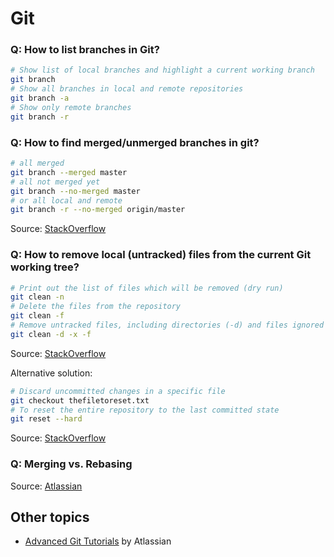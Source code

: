 # Git

### Q: How to list branches in Git?

```sh
# Show list of local branches and highlight a current working branch
git branch
# Show all branches in local and remote repositories
git branch -a
# Show only remote branches
git branch -r
```

### Q: How to find merged/unmerged branches in git?

```sh
# all merged
git branch --merged master
# all not merged yet
git branch --no-merged master
# or all local and remote
git branch -r --no-merged origin/master
```
Source: [StackOverflow](https://stackoverflow.com/a/12276041/718722)

### Q: How to remove local (untracked) files from the current Git working tree?

```sh
# Print out the list of files which will be removed (dry run)
git clean -n
# Delete the files from the repository
git clean -f
# Remove untracked files, including directories (-d) and files ignored by git (-x)
git clean -d -x -f
```
Source: [StackOverflow](https://stackoverflow.com/a/64966/718722)

Alternative solution:
```sh
# Discard uncommitted changes in a specific file
git checkout thefiletoreset.txt
# To reset the entire repository to the last committed state
git reset --hard
```
Source: [StackOverflow](https://stackoverflow.com/a/675797/718722)

### Q: Merging vs. Rebasing

Source: [Atlassian](https://www.atlassian.com/git/tutorials/merging-vs-rebasing)

## Other topics

- [Advanced Git Tutorials](https://www.atlassian.com/git/tutorials/advanced-overview) by Atlassian
